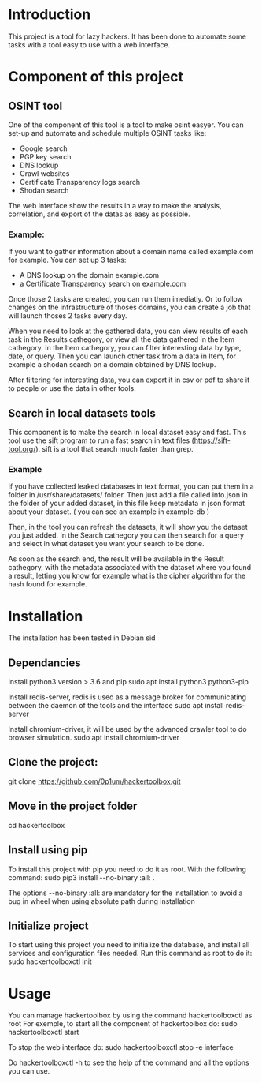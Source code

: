 # Introduction
This project is a tool for lazy hackers. It has been done to automate some tasks with a tool easy to use with a web interface. 
# Component of this project
## OSINT tool
One of the component of this tool is a tool to make osint easyer.
You can set-up and automate and schedule multiple OSINT tasks like:
- Google search
- PGP key search
- DNS lookup
- Crawl websites
- Certificate Transparency logs search
- Shodan search

The web interface show the results in a way to make the analysis, correlation, and export of the datas as easy as possible.
### Example:
If you want to gather information about a domain name called example.com for example. You can set up 3 tasks:
- A DNS lookup on the domain example.com
- a Certificate Transparency search on example.com

Once those 2 tasks are created, you can run them imediatly. Or to follow changes on the infrastructure of thoses domains, you can create a job that will launch thoses 2 tasks every day.

When you need to look at the gathered data, you can view results of each task in the Results cathegory, or view all the data gathered in the Item cathegory.
In the Item cathegory, you can filter interesting data by type, date, or query.
Then you can launch other task from a data in Item, for example a shodan search on a domain obtained by DNS lookup.

After filtering for interesting data, you can export it in csv or pdf to share it to people or use the data in other tools.
## Search in local datasets tools
This component is to make the search in local dataset easy and fast. 
This tool use the sift program to run a fast search in text files (https://sift-tool.org/). sift is a tool that search much faster than grep.
### Example
If you have collected leaked databases in text format, you can put them in a folder in /usr/share/datasets/ folder.
Then just add a file called info.json in the folder of your added dataset, in this file keep metadata in json format about your dataset. ( you can see an example in example-db )

Then, in the tool you can refresh the datasets, it will show you the dataset you just added.
In the Search cathegory you can then search for a query and select in what dataset you want your search to be done.

As soon as the search end, the result will be available in the Result cathegory, with the metadata associated with the dataset where you found a result, letting you know for example what is the cipher algorithm for the hash found for example.

# Installation
The installation has been tested in Debian sid 
## Dependancies
Install python3 version > 3.6 and pip
sudo apt install python3 python3-pip

Install redis-server, redis is used as a message broker for communicating between the daemon of the tools and the interface
sudo apt install redis-server

Install chromium-driver, it will be used by the advanced crawler tool to do browser simulation.
sudo apt install chromium-driver

## Clone the project:
git clone https://github.com/0p1um/hackertoolbox.git

## Move in the project folder
cd hackertoolbox

## Install using pip
To install this project with pip you need to do it as root. With the following command:
sudo pip3 install --no-binary :all: .

The options --no-binary :all: are mandatory for the installation to avoid a bug in wheel when using absolute path during installation

## Initialize project
To start using this project you need to initialize the database, and install all services and configuration files needed. 
Run this command as root to do it:
sudo hackertoolboxctl init

# Usage
You can manage hackertoolbox by using the command hackertoolboxctl as root
For exemple, to start all the component of hackertoolbox do:
sudo hackertoolboxctl start

To stop the web interface do:
sudo hackertoolboxctl stop -e interface

Do hackertoolboxctl -h to see the help of the command and all the options you can use.
